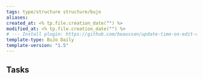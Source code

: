```yaml
---
tags: type/structure structure/bujo
aliases: 
created_at: <% tp.file.creation_date("") %>
modified_at: <% tp.file.creation_date("") %>
# --- Install plugin: https://github.com/beaussan/update-time-on-edit-obsidian
template-type: BuJo Daily
template-version: "1.5"
---
```


## Tasks